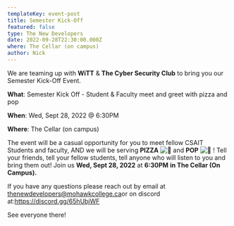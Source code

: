 ```yaml
---
templateKey: event-post
title: Semester Kick-Off
featured: false
type: The New Developers
date: 2022-09-28T22:30:00.000Z
where: The Cellar (on campus)
author: Nick
---
```

We are teaming up with **WiTT** & **The Cyber Security Club** to bring you our Semester Kick-Off Event. 

**What**: Semester Kick Off - Student & Faculty meet and greet with pizza and pop

**When**: Wed, Sept 28, 2022 @ 6:30PM

**Where**: The Cellar (on campus)

The event will be a casual opportunity for you to meet fellow CSAIT Students and faculty, AND we will be serving **PIZZA** ![🍕](https://discord.com/assets/aa0f4c1498e8a6b14b1e3417b601b5aa.svg) and **POP** ![🥤](https://discord.com/assets/e93446908591e6087dcff8877dce3eb5.svg) ! Tell your friends, tell your fellow students, tell anyone who will listen to you and bring them out! Join us **Wed, Sept 28, 2022** at **6:30PM** **in The Cellar (On Campus).**

I﻿f you have any questions please reach out by email at [thenewdevelopers@mohawkcollege.ca](thenewdevelopers@mohawkcollege.ca)or on discord at:https://discord.gg/65hUbjWF

S﻿ee everyone there!